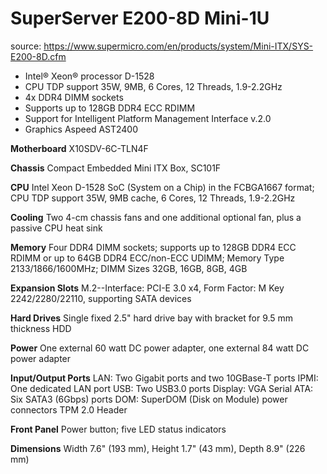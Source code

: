 # SuperServer E200-8D Mini-1U
source: https://www.supermicro.com/en/products/system/Mini-ITX/SYS-E200-8D.cfm
* Intel® Xeon® processor D-1528
* CPU TDP support 35W, 9MB, 6 Cores, 12 Threads, 1.9-2.2GHz
* 4x DDR4 DIMM sockets
* Supports up to 128GB DDR4 ECC RDIMM
* Support for Intelligent Platform Management Interface v.2.0
* Graphics Aspeed AST2400


**Motherboard**
X10SDV-6C-TLN4F

**Chassis**
Compact Embedded Mini ITX Box, SC101F

**CPU**
Intel Xeon D-1528 SoC (System on a Chip) in the FCBGA1667 format; CPU TDP support 35W, 9MB cache, 6
Cores, 12 Threads, 1.9-2.2GHz

**Cooling**
Two 4-cm chassis fans and one additional optional fan, plus a passive CPU heat sink

**Memory**
Four DDR4 DIMM sockets; supports up to 128GB DDR4 ECC RDIMM or up to 64GB DDR4 ECC/non-ECC
UDIMM; Memory Type 2133/1866/1600MHz; DIMM Sizes 32GB, 16GB, 8GB, 4GB

**Expansion Slots**
M.2--Interface: PCI-E 3.0 x4, Form Factor: M Key 2242/2280/22110, supporting SATA devices

**Hard Drives**
Single fixed 2.5" hard drive bay with bracket for 9.5 mm thickness HDD

**Power**
One external 60 watt DC power adapter, one external 84 watt DC power adapter

**Input/Output Ports**
LAN: Two Gigabit ports and two 10GBase-T ports
IPMI: One dedicated LAN port
USB: Two USB3.0 ports
Display: VGA
Serial ATA: Six SATA3 (6Gbps) ports
DOM: SuperDOM (Disk on Module) power connectors
TPM 2.0 Header

**Front Panel**
Power button; five LED status indicators

**Dimensions**
Width 7.6" (193 mm), Height 1.7" (43 mm), Depth 8.9" (226 mm)